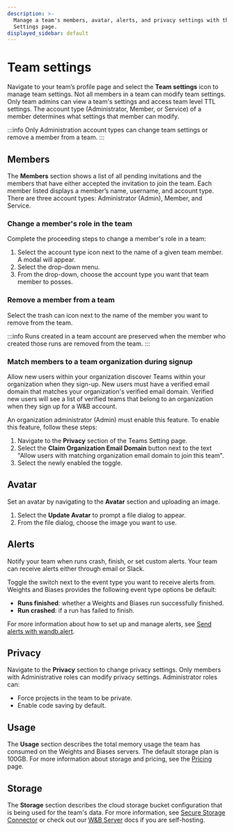 ```yaml
---
description: >-
  Manage a team's members, avatar, alerts, and privacy settings with the Team
  Settings page.
displayed_sidebar: default
---
```


# Team settings

Navigate to your team’s profile page and select the **Team settings** icon to manage team settings. Not all members in a team can modify team settings. Only team admins can view a team's settings and access team level TTL settings. The account type (Administrator, Member, or Service) of a member determines what settings that member can modify. 

:::info
Only Administration account types can change team settings or remove a member from a team.
:::

## Members

The **Members** section shows a list of all pending invitations and the members that have either accepted the invitation to join the team. Each member listed displays a member’s name, username, and account type. There are three account types: Administrator (Admin), Member, and Service.

### Change a member's role in the team

Complete the proceeding steps to change a member's role in a team:

1. Select the account type icon next to the name of a given team member. A modal will appear.
2. Select the drop-down menu.
3. From the drop-down, choose the account type you want that team member to posses.

### Remove a member from a team

Select the trash can icon next to the name of the member you want to remove from the team.

:::info
Runs created in a team account are preserved when the member who created those runs are removed from the team.
:::

### Match members to a team organization during signup

Allow new users within your organization discover Teams within your organization when they sign-up. New users must have a verified email domain that matches your organization's verified email domain. Verified new users will see a list of verified teams that belong to an organization when they sign up for a W&B account.

An organization administrator (Admin) must enable this feature. To enable this feature, follow these steps:

1. Navigate to the **Privacy** section of the Teams Setting page.
2. Select the **Claim Organization Email Domain** button next to the text "Allow users with matching organization email domain to join this team".
3. Select the newly enabled the toggle.

## Avatar

Set an avatar by navigating to the **Avatar** section and uploading an image.

1. Select the **Update Avatar** to prompt a file dialog to appear.
2. From the file dialog, choose the image you want to use.

## Alerts

Notify your team when runs crash, finish, or set custom alerts. Your team can receive alerts either through email or Slack.

Toggle the switch next to the event type you want to receive alerts from. Weights and Biases provides the following event type options be default:

* **Runs finished**: whether a Weights and Biases run successfully finished.
* **Run crashed**: if a run has failed to finish.

For more information about how to set up and manage alerts, see [Send alerts with wandb.alert](../../runs/alert.md).

## Privacy

Navigate to the **Privacy** section to change privacy settings. Only members with Administrative roles can modify privacy settings. Administrator roles can:

* Force projects in the team to be private.
* Enable code saving by default.

## Usage

The **Usage** section describes the total memory usage the team has consumed on the Weights and Biases servers. The default storage plan is 100GB. For more information about storage and pricing, see the [Pricing](https://wandb.ai/site/pricing) page.

## Storage

The **Storage** section describes the cloud storage bucket configuration that is being used for the team's data. For more information, see [Secure Storage Connector](../features/teams.md#secure-storage-connector) or check out our [W&B Server](../../hosting/data-security/secure-storage-connector.md) docs if you are self-hosting. 